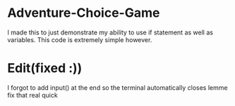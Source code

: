 # Adventure-Choice-Game
I made this to just demonstrate my ability to use if statement as well as variables. This code is extremely simple however.

# Edit(fixed :))
I forgot to add input() at the end so the terminal automatically closes lemme fix that real quick
